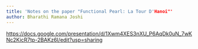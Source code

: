 ```yaml
---
title: 'Notes on the paper "Functional Pearl: La Tour D'Hanoi"'
author: Bharathi Ramana Joshi
---
```


https://docs.google.com/presentation/d/1Xwm4XES3nXU_P6AqDk0uN_7wKNc2KicR7tp-2BAKz6I/edit?usp=sharing
